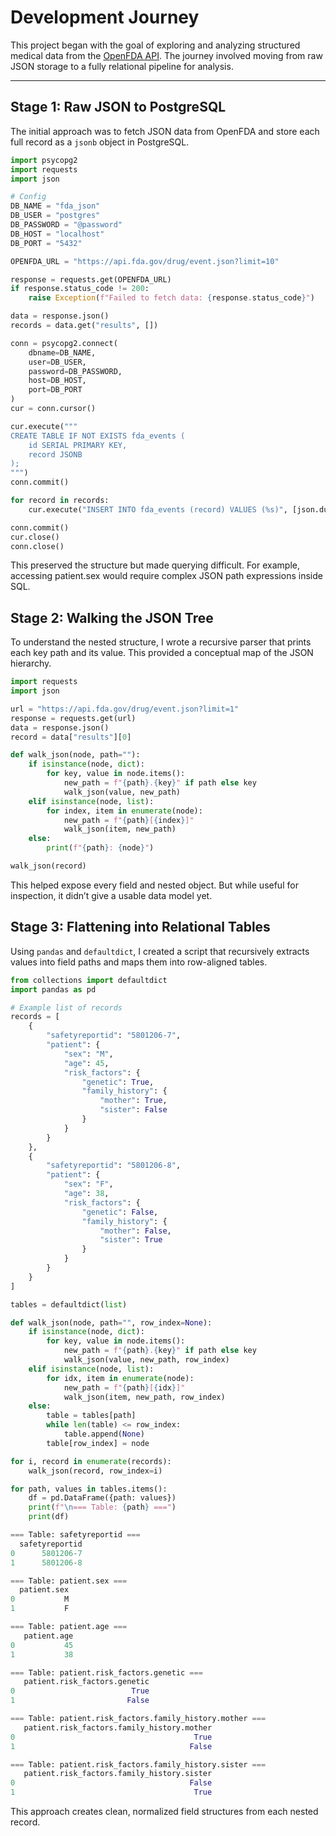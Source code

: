 # Development Journey

This project began with the goal of exploring and analyzing structured medical data from the [OpenFDA API](https://open.fda.gov/apis/drug/event/). The journey involved moving from raw JSON storage to a fully relational pipeline for analysis.

---

## Stage 1: Raw JSON to PostgreSQL

The initial approach was to fetch JSON data from OpenFDA and store each full record as a `jsonb` object in PostgreSQL.

```python
import psycopg2
import requests
import json

# Config
DB_NAME = "fda_json"
DB_USER = "postgres"
DB_PASSWORD = "@password"
DB_HOST = "localhost"
DB_PORT = "5432"

OPENFDA_URL = "https://api.fda.gov/drug/event.json?limit=10"

response = requests.get(OPENFDA_URL)
if response.status_code != 200:
    raise Exception(f"Failed to fetch data: {response.status_code}")

data = response.json()
records = data.get("results", [])

conn = psycopg2.connect(
    dbname=DB_NAME,
    user=DB_USER,
    password=DB_PASSWORD,
    host=DB_HOST,
    port=DB_PORT
)
cur = conn.cursor()

cur.execute("""
CREATE TABLE IF NOT EXISTS fda_events (
    id SERIAL PRIMARY KEY,
    record JSONB
);
""")
conn.commit()

for record in records:
    cur.execute("INSERT INTO fda_events (record) VALUES (%s)", [json.dumps(record)])

conn.commit()
cur.close()
conn.close()
```

This preserved the structure but made querying difficult. For example, accessing patient.sex would require complex JSON path expressions inside SQL.


## Stage 2: Walking the JSON Tree

To understand the nested structure, I wrote a recursive parser that prints each key path and its value. This provided a conceptual map of the JSON hierarchy.

```python
import requests
import json

url = "https://api.fda.gov/drug/event.json?limit=1"
response = requests.get(url)
data = response.json()
record = data["results"][0]

def walk_json(node, path=""):
    if isinstance(node, dict):
        for key, value in node.items():
            new_path = f"{path}.{key}" if path else key
            walk_json(value, new_path)
    elif isinstance(node, list):
        for index, item in enumerate(node):
            new_path = f"{path}[{index}]"
            walk_json(item, new_path)
    else:
        print(f"{path}: {node}")

walk_json(record)
```
This helped expose every field and nested object. But while useful for inspection, it didn’t give a usable data model yet.

## Stage 3: Flattening into Relational Tables

Using `pandas` and `defaultdict`, I created a script that recursively extracts values into field paths and maps them into row-aligned tables.

```python
from collections import defaultdict
import pandas as pd

# Example list of records
records = [
    {
        "safetyreportid": "5801206-7",
        "patient": {
            "sex": "M",
            "age": 45,
            "risk_factors": {
                "genetic": True,
                "family_history": {
                    "mother": True,
                    "sister": False
                }
            }
        }
    },
    {
        "safetyreportid": "5801206-8",
        "patient": {
            "sex": "F",
            "age": 38,
            "risk_factors": {
                "genetic": False,
                "family_history": {
                    "mother": False,
                    "sister": True
                }
            }
        }
    }
]

tables = defaultdict(list)

def walk_json(node, path="", row_index=None):
    if isinstance(node, dict):
        for key, value in node.items():
            new_path = f"{path}.{key}" if path else key
            walk_json(value, new_path, row_index)
    elif isinstance(node, list):
        for idx, item in enumerate(node):
            new_path = f"{path}[{idx}]"
            walk_json(item, new_path, row_index)
    else:
        table = tables[path]
        while len(table) <= row_index:
            table.append(None)
        table[row_index] = node

for i, record in enumerate(records):
    walk_json(record, row_index=i)

for path, values in tables.items():
    df = pd.DataFrame({path: values})
    print(f"\n=== Table: {path} ===")
    print(df)

=== Table: safetyreportid ===
  safetyreportid
0      5801206-7
1      5801206-8

=== Table: patient.sex ===
  patient.sex
0           M
1           F

=== Table: patient.age ===
   patient.age
0           45
1           38

=== Table: patient.risk_factors.genetic ===
   patient.risk_factors.genetic
0                          True
1                         False

=== Table: patient.risk_factors.family_history.mother ===
   patient.risk_factors.family_history.mother
0                                        True
1                                       False

=== Table: patient.risk_factors.family_history.sister ===
   patient.risk_factors.family_history.sister
0                                       False
1                                        True
```

This approach creates clean, normalized field structures from each nested record.



